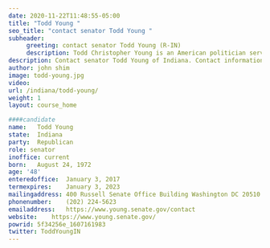 ```yaml
---
date: 2020-11-22T11:48:55-05:00
title: "Todd Young "
seo_title: "contact senator Todd Young "
subheader:
     greeting: contact senator Todd Young (R-IN) 
     description: Todd Christopher Young is an American politician serving as the senior United States Senator from Indiana since 2017. From 2011 to 2017 he was the U.S. Representative for Indiana's 9th congressional district. Young is a member of the Republican Party.
description: Contact senator Todd Young of Indiana. Contact information for Todd Young includes email address, phone number, and mailing address.
author: john shim
image: todd-young.jpg
video:
url: /indiana/todd-young/
weight: 1
layout: course_home

####candidate
name:	Todd Young
state:	Indiana
party:	Republican
role: senator
inoffice: current
born:	August 24, 1972
age: '48'
enteredoffice:	January 3, 2017
termexpires:	January 3, 2023
mailingaddress:	400 Russell Senate Office Building Washington DC 20510
phonenumber:	(202) 224-5623
emailaddress:	https://www.young.senate.gov/contact
website:	https://www.young.senate.gov/
powrid: 5f34256e_1607161983
twitter: ToddYoungIN
---
```




